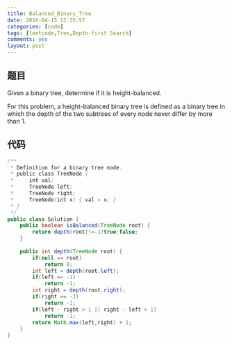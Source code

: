 ```yaml
---
title: Balanced_Binary_Tree
date: 2016-04-15 12:35:57
categories: [code]
tags: [leetcode,Tree,Depth-first Search]
comments: yes
layout: post
---
```


## 题目

Given a binary tree, determine if it is height-balanced.

For this problem, a height-balanced binary tree is defined as a binary tree in which the depth of the two subtrees of every node never differ by more than 1.

## 代码

```java
/**
 * Definition for a binary tree node.
 * public class TreeNode {
 *     int val;
 *     TreeNode left;
 *     TreeNode right;
 *     TreeNode(int x) { val = x; }
 * }
 */
public class Solution {
    public boolean isBalanced(TreeNode root) {
        return depth(root)!=-1?true:false;
    }
    
    public int depth(TreeNode root) {
        if(null == root)
            return 0;
        int left = depth(root.left);
        if(left == -1)
            return -1;
        int right = depth(root.right);
        if(right == -1)
            return -1;
        if(left - right > 1 || right - left > 1)
            return -1;
        return Math.max(left,right) + 1;
    }
}
```